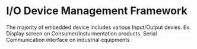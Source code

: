 # I/O Device Management Framework
The majority of embedded device includes various Input/Output devies. Ex. Display screen on Consumer/Insturmentation products. Serial Communication interface on industrial equipments
